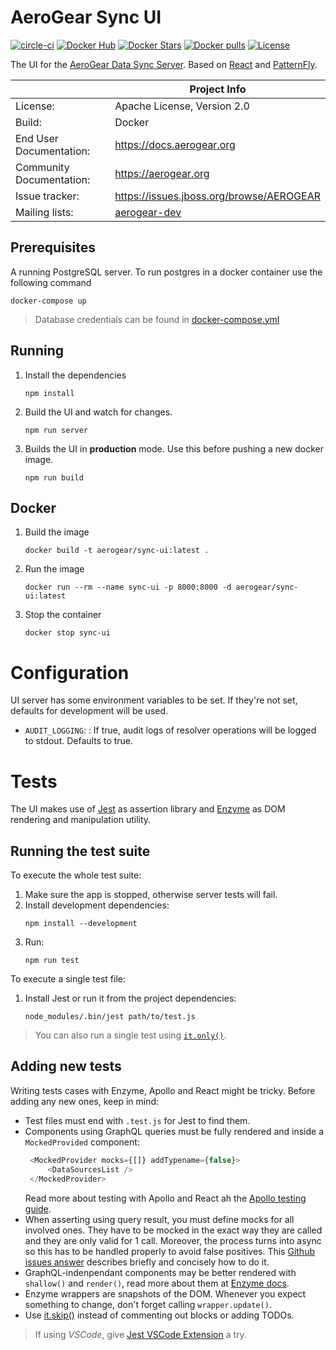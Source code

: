 # AeroGear Sync UI

[![circle-ci](https://img.shields.io/circleci/project/github/aerogear/data-sync-ui/master.svg)](https://circleci.com/gh/aerogear/data-sync-ui)
[![Docker Hub](https://img.shields.io/docker/automated/jrottenberg/ffmpeg.svg)](https://hub.docker.com/r/aerogear/data-sync-ui/)
[![Docker Stars](https://img.shields.io/docker/stars/aerogear/data-sync-ui.svg)](https://registry.hub.docker.com/v2/repositories/aerogear/data-sync-ui/stars/count/)
[![Docker pulls](https://img.shields.io/docker/pulls/aerogear/data-sync-ui.svg)](https://registry.hub.docker.com/v2/repositories/aerogear/data-sync-ui/)
[![License](https://img.shields.io/:license-Apache2-blue.svg)](http://www.apache.org/licenses/LICENSE-2.0)

The UI for the [AeroGear Data Sync Server](https://github.com/aerogear/data-sync-server). Based on [React](https://reactjs.org/) and [PatternFly](https://www.patternfly.org/).

|                          | Project Info                                                     |
| ------------------------ | ---------------------------------------------------------------- |
| License:                 | Apache License, Version 2.0                                      |
| Build:                   | Docker                                                           |
| End User Documentation:  | https://docs.aerogear.org                                        |
| Community Documentation: | https://aerogear.org                                             |
| Issue tracker:           | https://issues.jboss.org/browse/AEROGEAR                         |
| Mailing lists:           | [aerogear-dev](https://groups.google.com/forum/#!forum/aerogear) |

## Prerequisites

A running PostgreSQL server. To run postgres in a docker container use the following command

   ```shell
   docker-compose up
   ```

> Database credentials can be found in [docker-compose.yml](docker-compose.yml)

## Running

1. Install the dependencies
   
   ```shell
   npm install
   ```

1. Build the UI and watch for changes.

   ```shell
   npm run server
   ```

1. Builds the UI in __production__ mode. Use this before pushing a new docker image.

   ```shell
   npm run build
   ```
   
## Docker

1. Build the image 

   ```shell
   docker build -t aerogear/sync-ui:latest .
   ```
   
1. Run the image
   ```shell
   docker run --rm --name sync-ui -p 8000:8000 -d aerogear/sync-ui:latest
   ```
1. Stop the container

   ```shell
   docker stop sync-ui
   ```

# Configuration

UI server has some environment variables to be set. If they're not set, defaults for development will be used.

* `AUDIT_LOGGING`:   : If true, audit logs of resolver operations will be logged to stdout. Defaults to true.
 
# Tests

The UI makes use of [Jest](https://jestjs.io/) as assertion library and [Enzyme](http://airbnb.io/enzyme/) as DOM rendering and manipulation utility.

## Running the test suite
To execute the whole test suite:
1. Make sure the app is stopped, otherwise server tests will fail.
1. Install development dependencies:
    ```shell
    npm install --development
    ```    
1. Run:
    ```shell
    npm run test
    ```

To execute a single test file:
1. Install Jest or run it from the project dependencies:
    ```shell
    node_modules/.bin/jest path/to/test.js
    ```
> You can also run a single test using [`it.only()`](https://jestjs.io/docs/en/api#testonlyname-fn-timeout).

## Adding new tests

Writing tests cases with Enzyme, Apollo and React might be tricky. Before adding any new ones, keep in mind:

* Test files must end with `.test.js` for Jest to find them.
* Components using GraphQL queries must be fully rendered and inside a `MockedProvided` component:
   ```javascript
    <MockedProvider mocks={[]} addTypename={false}>
        <DataSourcesList />
    </MockedProvider>
   ```
   Read more about testing with Apollo and React ah the [Apollo testing guide](https://www.apollographql.com/docs/guides/testing-react-components.html).
* When asserting using query result, you must define mocks for all involved ones. They have to be mocked in the exact way they are called and they are only valid for 1 call. Moreover, the process turns into async so this has to be handled properly to avoid false positives. This [Github issues answer](https://github.com/apollographql/react-apollo/issues/1711#issuecomment-369511476) describes briefly and concisely how to do it.
* GraphQL-indenpendant components may be better rendered with `shallow()` and `render()`, read more about them at [Enzyme docs](http://airbnb.io/enzyme/docs/api/).
* Enzyme wrappers are snapshots of the DOM. Whenever you expect something to change, don't forget calling `wrapper.update()`.
* Use [it.skip()](https://jestjs.io/docs/en/api#testname-fn-timeout) instead of commenting out blocks or adding TODOs.
> If using *VSCode*, give [Jest VSCode Extension](https://github.com/jest-community/vscode-jest) a try.
